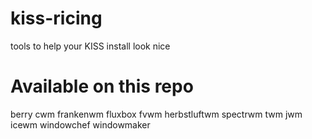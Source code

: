 # kiss-ricing
tools to help your KISS install look nice

# Available on this repo
berry
cwm
frankenwm
fluxbox
fvwm
herbstluftwm
spectrwm
twm
jwm
icewm
windowchef
windowmaker

